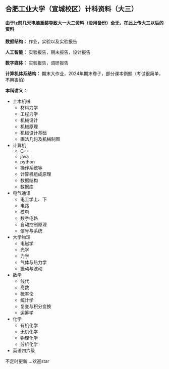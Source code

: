 ## 合肥工业大学（宣城校区）计科资料（大三）

#### 由于lz前几天电脑重装导致大一大二资料（没用备份）全无，在此上传大三以后的资料 

**数据结构：** 作业，实验以及实验报告

**人工智能：** 实验报告，期末报告，设计报告

**数字媒体：** 实验报告，调研报告

**计算机体系结构：** 期末大作业，2024年期末卷子，部分课本例题（考试很简单，不用害怕）

**本科讲义：** 

- 土木机械
  - 材料力学
  - 工程力学
  - 机械设计
  - 机械原理
  - 机械设计基础
  - 画法几何及机械制图
- 计算机
  - C++
  - java
  - python
  - 操作系统等
  - 计算机组成原理
  - 数据结构
  - 数据库
- 电气通讯
  - 电工学上、下
  - 电路
  - 模电
  - 数字电路
  - 自动控制原理
  - 信号与系统
- 大学物理
  - 电磁学
  - 光学
  - 力学
  - 气体与热力学
  - 振动与波动
- 数学
  - 线代
  - 高数
  - 概率论
  - 统计学
  - 复变与积分变换
  - 运筹学
- 化学
  - 有机化学
  - 无机化学
  - 物理化学
  - 分析化学
- 英语四六级

不定时更新....欢迎star
